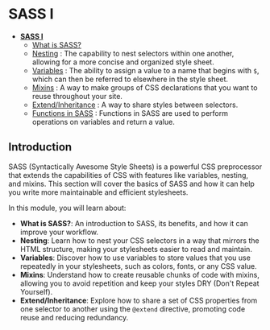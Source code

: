 # SASS I

- [**SASS I**](#)
    - [What is SASS?](/Stage-9/what-is-sass.md)
    - [Nesting](/Stage-9/nesting.md) : The capability to nest selectors within one another, allowing for a more concise and organized style sheet.
    - [Variables](/Stage-9/variables.md) : The ability to assign a value to a name that begins with `$`, which can then be referred to elsewhere in the style sheet.
    - [Mixins](/Stage-9/mixins.md) : A way to make groups of CSS declarations that you want to reuse throughout your site.
    - [Extend/Inheritance](/Stage-9/extend-inheritance.md) : A way to share styles between selectors.
    - [Functions in SASS](/Stage-9/functions-in-sass.md) : Functions in SASS are used to perform operations on variables and return a value.

## Introduction 
SASS (Syntactically Awesome Style Sheets) is a powerful CSS preprocessor that extends the capabilities of CSS with features like variables, nesting, and mixins. This section will cover the basics of SASS and how it can help you write more maintainable and efficient stylesheets.

In this module, you will learn about:

- **What is SASS?**: An introduction to SASS, its benefits, and how it can improve your workflow.
- **Nesting**: Learn how to nest your CSS selectors in a way that mirrors the HTML structure, making your stylesheets easier to read and maintain.
- **Variables**: Discover how to use variables to store values that you use repeatedly in your stylesheets, such as colors, fonts, or any CSS value.
- **Mixins**: Understand how to create reusable chunks of code with mixins, allowing you to avoid repetition and keep your styles DRY (Don't Repeat Yourself).
- **Extend/Inheritance**: Explore how to share a set of CSS properties from one selector to another using the `@extend` directive, promoting code reuse and reducing redundancy.


